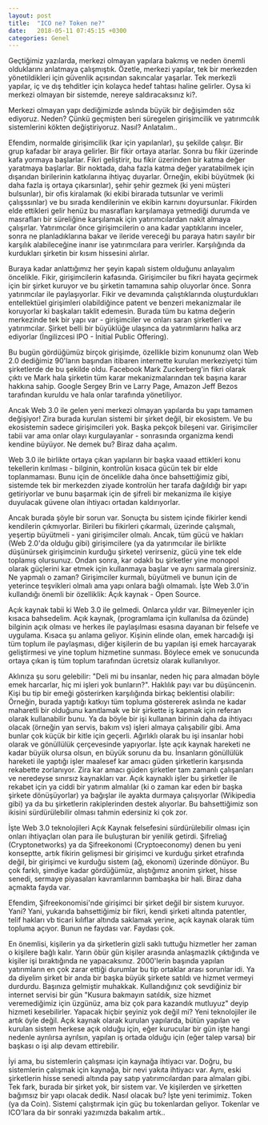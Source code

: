 ```yaml
---
layout: post
title:  "ICO ne? Token ne?"
date:   2018-05-11 07:45:15 +0300
categories: Genel
---
```


Geçtiğimiz yazılarda, merkezi olmayan yapılara bakmış ve neden önemli olduklarını anlatmaya çalışmıştık.  Özetle, merkezi yapılar, tek bir merkezden yönetildikleri için güvenlik açısından sakıncalar yaşarlar. Tek merkezli yapılar, iç ve dış tehditler için kolayca hedef tahtası haline gelirler. Oysa ki merkezi olmayan bir sistemde, nereye saldıracaksınız ki?. 

Merkezi olmayan yapı dediğimizde aslında büyük bir değişimden söz ediyoruz. Neden? Çünkü geçmişten beri süregelen girişimcilik ve yatırımcılık sistemlerini kökten değiştiriyoruz. Nasıl? Anlatalım.. 

Efendim, normalde girişimcilik (kar için yapılanlar), şu şekilde çalışır. Bir grup kafadar bir araya gelirler. Bir fikir ortaya atarlar. Sonra bu fikir üzerinde kafa yormaya başlarlar. Fikri geliştirir, bu fikir üzerinden bir katma değer yaratmaya başlarlar. Bir noktada, daha fazla katma değer yaratabilmek için dışarıdan birilerinin katkılarına ihtiyaç duyarlar. Örneğin, ekibi büyütmek (ki daha fazla iş ortaya çıkarsınlar), şehir şehir gezmek (ki yeni müşteri bulsunlar), bir ofis kiralamak (ki ekibi birarada tutsunlar ve verimli çalışssınlar) ve bu sırada kendilerinin ve ekibin karnını doyursunlar. Fikirden elde ettikleri gelir henüz bu masrafları karşılamaya yetmediği durumda ve masrafları bir süreliğine karşılamak için yatırımcılardan nakit almaya çalışırlar. Yatırımcılar önce girişimcilerin o ana kadar yaptıklarını inceler, sonra ne planladıklarına bakar ve ileride vereceği bu paraya hatırı sayılır bir karşılık alabileceğine inanır ise yatırımcılara para verirler. Karşılığında da kurdukları şirketin bir kısım hissesini alırlar. 

Buraya kadar anlattığımız her şeyin kapalı sistem olduğunu anlayalım öncelikle. Fikir, girişimcilerin kafasında. Girişimciler bu fikri hayata geçirmek için bir şirket kuruyor ve bu şirketin tamamına sahip oluyorlar önce. Sonra yatırımcılar ile paylaşıyorlar. Fikir ve devamında çalıştıklarında oluşturdukları entellektüel girişimleri olabildiğince patent ve benzeri mekanizmalar ile koruyorlar ki başkaları taklit edemesin. Burada tüm bu katma değerin merkezinde tek bir yapı var - girişimciler ve onları saran şirketleri ve yatırımcılar. Şirket belli bir büyüklüğe ulaşınca da yatırımlarını halka arz ediyorlar (İngilizcesi IPO - İnitial Public Offering). 

Bu bugün gördüğümüz birçok girişimde, özellikle bizim konunumz olan Web 2.0 dediğimiz 90'ların başından itibaren internette kurulan merkeziyetçi tüm şirketlerde de bu şekilde oldu. Facebook Mark Zuckerberg'in fikri olarak çıktı ve Mark hala şirketin tüm karar mekanizmalarından tek başına karar hakkına sahip. Google Sergey Brin ve Larry Page, Amazon Jeff Bezos tarafından kuruldu ve hala onlar tarafında yönetiliyor. 

Ancak Web 3.0 ile gelen yeni merkezi olmayan yapılarda bu yapı tamamen değişiyor! Zira burada kurulan sistemi bir şirket değil, bir ekosistem. Ve bu ekosistemin sadece girişimcileri yok. Başka pekçok bileşeni var. Girişimciler tabii var ama onlar olayı kurgulayanlar - sonrasında organizma kendi kendine büyüyor. Ne demek bu? Biraz daha açalım. 

Web 3.0 ile birlikte ortaya çıkan yapıların bir başka vaaad ettikleri konu tekellerin kırılması - bilginin, kontrolün kısaca gücün tek bir elde toplanmaması. Bunu için de öncelikle daha önce bahsettiğimiz gibi, sistemde tek bir merkezden ziyade kontrolün her tarafa dağıldığı bir yapı getiriyorlar ve bunu başarmak için de şifreli bir mekanizma ile kişiye duyulacak güvene olan ihtiyacı ortadan kaldırıyorlar. 

Ancak burada şöyle bir sorun var. Sonuçta bu sistem içinde fikirler kendi kendilerin çıkmıyorlar. Birileri bu fikirleri çıkarmalı, üzerinde çalışmalı, yeşertip büyütmeli - yani girişimciler olmalı. Ancak, tüm gücü ve hakları (Web 2.0'da olduğu gibi) girişimcilere (ya da yatırımcılar ile birlikte düşünürsek girişimcinin kurduğu şirkete) verirseniz, gücü yine tek elde toplamış olursunuz. Ondan sonra, kar odaklı bu şirketler yine monopol olarak güçlerini kar etmek için kullanmaya başlar ve aynı sarmala girersiniz. Ne yapmalı o zaman? Girişimciler kurmalı, büyütmeli ve bunun için de yeterince teşvikleri olmalı ama yapı onlara bağlı olmamalı. İşte Web 3.0'in kullandığı önemli bir özelliklik: Açık kaynak - Open Source. 

Açık kaynak tabii ki Web 3.0 ile gelmedi. Onlarca yıldır var. Bilmeyenler için kısaca bahsedelim. Açık kaynak, (programlama için kullanılsa da özünde) bilginin açık olması ve herkes ile paylaşılması esasına dayanan bir felsefe ve uygulama. Kısaca şu anlama geliyor. Kişinin elinde olan, emek harcadığı işi tüm toplum ile paylaşması, diğer kişilerin de bu yapılan işi emek harcayarak geliştirmesi ve yine toplum hizmetine sunması. Böylece emek ve sonucunda ortaya çıkan iş tüm toplum tarafından ücretsiz olarak kullanılıyor. 

Aklınıza şu soru gelebilir: "Deli mi bu insanlar, neden hiç para almadan böyle emek harcarlar, hiç mi işleri yok bunların?". Haklılık payı var bu düşüncenin. Kişi bu tip bir emeği gösterirken karşılığında birkaç beklentisi olabilir: Örneğin, burada yaptığı katkıyı tüm topluma göstererek aslında ne kadar maharetli bir olduğunu kanıtlamak ve bir şirkette iş kapmak için referan olarak kullanabilir bunu. Ya da böyle bir işi kullanan birinin daha da ihtiyacı olacak (örneğin yan servis, bakım vs) işleri almaya çalışabilir gibi. Ama bunlar çok küçük bir kitle için geçerli. Ağırlıklı olarak bu işi insanlar hobi olarak ve gönüllülük çerçevesinde yapıyorlar. İşte açık kaynak hareketi ne kadar büyük olursa olsun, en büyük sorunu da bu. İnsanların gönüllülük hareketi ile yaptığı işler maalesef kar amacı güden şirketlerin karşısında rekabette zorlanıyor. Zira kar amacı güden şirketler tam zamanlı çalışanları ve neredeyse sınırsız kaynakları var. Açık kaynaklı işler bu şirketler ile rekabet için ya ciddi bir yatırım almalılar (ki o zaman kar eden bir başka şirkete dönüşüyorlar) ya bağışlar ile ayakta durmaya çalışıyorlar (Wikipedia gibi) ya da bu şirketlerin rakiplerinden destek alıyorlar. Bu bahsettiğimiz son ikisini sürdürülebilir olması tahmin edersiniz ki çok zor. 

İşte Web 3.0 teknolojileri Açık Kaynak felsefesini sürdürülebilir olması için onları ihtiyaçları olan para ile buluşturan bir yenilik getirdi. Şifreliağ (Cryptonetworks) ya da Şifreekonomi (Cryptoeconomy) denen bu yeni konseptte, artık fikirin gelişmesi bir girişimci ve kurduğu şirket etrafında değil, bir girişimci ve kurduğu sistem (ağ, ekonomi) üzerinde dönüyor. Bu çok farklı, şimdiye kadar gördüğümüz, alıştığımız anonim şirket, hisse senedi, sermaye piyasaları kavramlarının bambaşka bir hali. Biraz daha açmakta fayda var. 

Efendim, Şifreekonomisi'nde girişimci bir şirket değil bir sistem kuruyor. Yani? Yani, yukarıda bahsettiğimiz bir fikri, kendi şirketi altında patentler, telif hakları vb ticari kılıflar altında saklamak yerine, açık kaynak olarak tüm topluma açıyor. Bunun ne faydası var. Faydası çok. 

En önemlisi, kişilerin ya da şirketlerin gizli saklı tuttuğu hizmetler her zaman o kişilere bağlı kalır. Yarın öbür gün kişiler arasında anlaşmazlık çıktığında ve kişiler işi bıraktığında ne yapacaksınız. 2000'lerin başında yapılan yatırımların en çok zarar ettiği durumlar bu tip ortaklar arası sorunlar idi. Ya da diyelim şirket bir anda bir başka büyük şirkete satıldı ve hizmet vermeyi durdurdu. Başınıza gelmiştir muhakkak. Kullandığınız çok sevdiğiniz bir internet servisi bir gün "Kusura bakmayın satıldık, size hizmet veremediğimiz için üzgünüz, ama biz çok para kazandık mutluyuz" deyip hizmeti kesebilirler. Yapacak hiçbir şeyiniz yok değil mi? Yeni teknolojiler ile artık öyle değil. Açık kaynak olarak kurulan yapılarda, bütün yapılan ve kurulan sistem herkese açık olduğu için, eğer kurucular bir gün işte hangi nedenle ayrılırsa ayrılsın, yapılan iş ortada olduğu için (eğer talep varsa) bir başkası o işi alıp devam ettirebilir. 

İyi ama, bu sistemlerin çalışması için kaynağa ihtiyacı var. Doğru, bu sistemlerin çalışmak için kaynağa, bir nevi yakıta ihtiyacı var. Aynı, eski şirketlerin hisse senedi altında pay satıp yatırımcılardan para almaları gibi. Tek fark, burada bir şirket yok, bir sistem var. Ve kişilerden ve şirketten bağımsız bir yapı olacak dedik. Nasıl olacak bu? İşte yeni terimimiz. Token (ya da Coin). Sistemi çalıştırmak için güç bu tokenlardan geliyor. Tokenlar ve ICO'lara da bir sonraki yazımızda bakalım artık.. 



